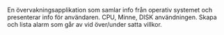 En övervakningsapplikation som samlar info från operativ systemet och presenterar info för användaren. 
CPU, Minne, DISK användningen. 
Skapa och lista alarm som går av vid över/under satta villkor. 
